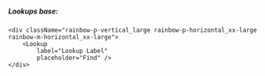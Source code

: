 ##### Lookups base:

    <div className="rainbow-p-vertical_large rainbow-p-horizontal_xx-large rainbow-m-horizontal_xx-large">
        <Lookup
            label="Lookup Label"
            placeholder="Find" />
    </div>
